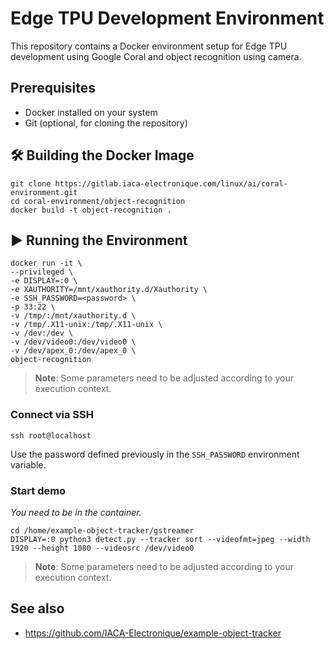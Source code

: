 # Edge TPU Development Environment

This repository contains a Docker environment setup for Edge TPU development using Google Coral and object recognition using camera.

## Prerequisites

- Docker installed on your system
- Git (optional, for cloning the repository)

## 🛠️ Building the Docker Image
```
git clone https://gitlab.iaca-electronique.com/linux/ai/coral-environment.git
cd coral-environment/object-recognition
docker build -t object-recognition .
```

## ▶️ Running the Environment

```
docker run -it \
--privileged \
-e DISPLAY=:0 \
-e XAUTHORITY=/mnt/xauthority.d/Xauthority \
-e SSH_PASSWORD=<password> \
-p 33:22 \
-v /tmp/:/mnt/xauthority.d \
-v /tmp/.X11-unix:/tmp/.X11-unix \
-v /dev:/dev \
-v /dev/video0:/dev/video0 \
-v /dev/apex_0:/dev/apex_0 \
object-recognition
```
> **Note**: Some parameters need to be adjusted according to your execution context.

### Connect via SSH
```
ssh root@localhost
```
Use the password defined previously in the `SSH_PASSWORD` environment variable.

### Start demo
*You need to be in the container.*

```
cd /home/example-object-tracker/gstreamer
DISPLAY=:0 python3 detect.py --tracker sort --videofmt=jpeg --width 1920 --height 1080 --videosrc /dev/video0
```

> **Note**: Some parameters need to be adjusted according to your execution context.


## See also
* https://github.com/IACA-Electronique/example-object-tracker